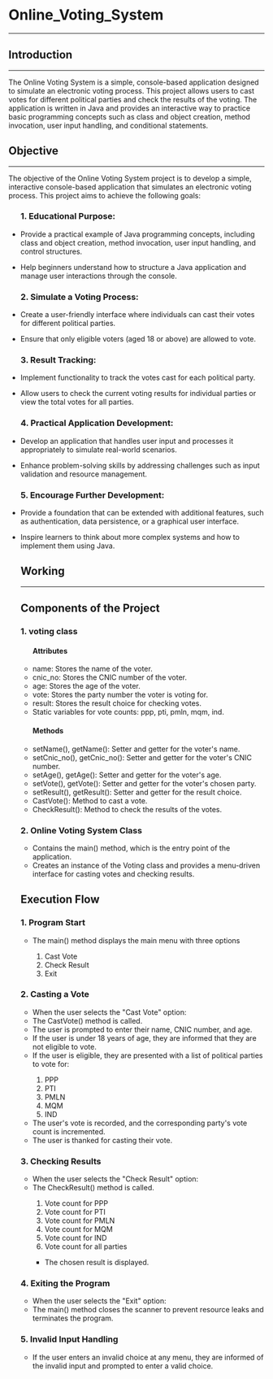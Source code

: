# Online_Voting_System
<hr>
<h2>Introduction</h2>
<hr>
<p>The Online Voting System is a simple, console-based application designed to simulate an electronic voting process. This project allows users to cast votes for different political parties and check the results of the voting. The application is written in Java and provides an interactive way to practice basic programming concepts such as class and object creation, method invocation, user input handling, and conditional statements.</p>
<h2>Objective</h2>
<hr>
<p>The objective of the Online Voting System project is to develop a simple, interactive console-based application that simulates an electronic voting process. This project aims to achieve the following goals:</p>
<ul>
    <h3>1. Educational Purpose:</h3>
    <li><p>Provide a practical example of Java programming concepts, including class and object creation, method invocation, user input handling, and control structures.</p></li>
    <li><p>Help beginners understand how to structure a Java application and manage user interactions through the console.</p></li>
    <h3>2. Simulate a Voting Process:</h3>
    <li><p>Create a user-friendly interface where individuals can cast their votes for different political parties.</p></li>
    <li><p>Ensure that only eligible voters (aged 18 or above) are allowed to vote.</p></li>
    <h3>3. Result Tracking:</h3>
    <li><p>Implement functionality to track the votes cast for each political party.</p></li>
    <li><p>Allow users to check the current voting results for individual parties or view the total votes for all parties.</p></li>
    <h3>4. Practical Application Development:</h3>
    <li><p>Develop an application that handles user input and processes it appropriately to simulate real-world scenarios.</p></li>
    <li><p>Enhance problem-solving skills by addressing challenges such as input validation and resource management.
    </p></li>
    <h3>5. Encourage Further Development:</h3>
    <li><p>Provide a foundation that can be extended with additional features, such as authentication, data persistence, or a graphical user interface.</p></li>
    <li><p>Inspire learners to think about more complex systems and how to implement them using Java.</p></li>
    <h2>Working</h2>
    <hr>
    <h2>Components of the Project</h2>
    <h3>1. voting class</h3>
    <ul>
        <h4><b>Attributes</b></h4>
            <li>name: Stores the name of the voter.</li>
            <li>cnic_no: Stores the CNIC number of the voter.</li>
            <li>age: Stores the age of the voter.</li>
            <li>vote: Stores the party number the voter is voting for.</li>
            <li>result: Stores the result choice for checking votes.</li>
            <li>Static variables for vote counts: ppp, pti, pmln, mqm, ind.</li>
        <h4><b>Methods</b></h4>
            <li>setName(), getName(): Setter and getter for the voter's name.</li>
            <li>setCnic_no(), getCnic_no(): Setter and getter for the voter's CNIC number.</li>
            <li>setAge(), getAge(): Setter and getter for the voter's age.</li>
            <li>setVote(), getVote(): Setter and getter for the voter's chosen party.</li>
            <li>setResult(), getResult(): Setter and getter for the result choice.</li>
            <li>CastVote(): Method to cast a vote.</li>
            <li>CheckResult(): Method to check the results of the votes.</li>
    </ul>
    <h3>2. Online Voting System Class</h3>
    <ul>
        <li>Contains the main() method, which is the entry point of the application.</li>
        <li>Creates an instance of the Voting class and provides a menu-driven interface for casting votes and checking results.</li>
    </ul>
    <h2>Execution Flow</h2>
    <h3>1. Program Start</h3>
    <ul>
        <li>The main() method displays the main menu with three options</li>
        <ol type="1">
            <li>Cast Vote</li>
            <li>Check Result</li>
            <li>Exit</li>
        </ol>
    </ul>
    <h3>2. Casting a Vote</h3>
    <ul>
        <li>When the user selects the "Cast Vote" option:</li>
        <li>The CastVote() method is called.</li>
        <li>The user is prompted to enter their name, CNIC number, and age.</li>
        <li>If the user is under 18 years of age, they are informed that they are not eligible to vote.</li>
        <li>If the user is eligible, they are presented with a list of political parties to vote for:</li>
        <ol type="1">
             <li>PPP</li>
             <li>PTI</li>
             <li>PMLN</li>
             <li>MQM</li>
             <li>IND</li>
        </ol>
        <li>The user's vote is recorded, and the corresponding party's vote count is incremented.</li>
        <li>The user is thanked for casting their vote.</li>
    </ul>
    <h3>3. Checking Results</h3>
    <ul>
        <li>When the user selects the "Check Result" option:</li>
        <li>The CheckResult() method is called.</li>
        <liThe user is prompted to choose which party's vote count they want to check or to view all results:></li>
            <ol type="1">
                <li>Vote count for PPP</li>
                <li>Vote count for PTI</li>
                <li>Vote count for PMLN</li>
                <li>Vote count for MQM</li>
                <li>Vote count for IND</li>
                <li>Vote count for all parties</li>
            </ol>
            <ul>
                <li>The chosen result is displayed.</li>
            </ul>
    </ul>
    <h3>4. Exiting the Program</h3>
    <ul>
        <li>When the user selects the "Exit" option:</li>
        <li>The main() method closes the scanner to prevent resource leaks and terminates the program.</li>
    </ul>
    <h3>5. Invalid Input Handling</h3>
    <ul>
        <li>If the user enters an invalid choice at any menu, they are informed of the invalid input and prompted to enter a valid choice.</li>
    </ul>

